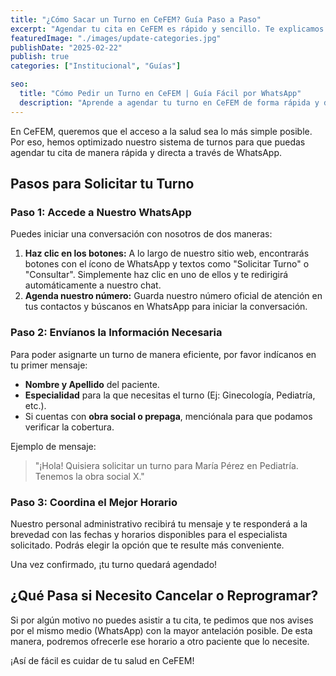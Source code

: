 ```yaml
---
title: "¿Cómo Sacar un Turno en CeFEM? Guía Paso a Paso"
excerpt: "Agendar tu cita en CeFEM es rápido y sencillo. Te explicamos cómo puedes solicitar tu turno por WhatsApp para cualquiera de nuestras especialidades."
featuredImage: "./images/update-categories.jpg"
publishDate: "2025-02-22"
publish: true
categories: ["Institucional", "Guías"]

seo:
  title: "Cómo Pedir un Turno en CeFEM | Guía Fácil por WhatsApp"
  description: "Aprende a agendar tu turno en CeFEM de forma rápida y directa. Sigue estos simples pasos para comunicarte con nosotros y reservar tu cita."
---
```


En CeFEM, queremos que el acceso a la salud sea lo más simple posible. Por eso, hemos optimizado nuestro sistema de turnos para que puedas agendar tu cita de manera rápida y directa a través de WhatsApp.

## Pasos para Solicitar tu Turno

### Paso 1: Accede a Nuestro WhatsApp

Puedes iniciar una conversación con nosotros de dos maneras:

1.  **Haz clic en los botones:** A lo largo de nuestro sitio web, encontrarás botones con el ícono de WhatsApp y textos como "Solicitar Turno" o "Consultar". Simplemente haz clic en uno de ellos y te redirigirá automáticamente a nuestro chat.
2.  **Agenda nuestro número:** Guarda nuestro número oficial de atención en tus contactos y búscanos en WhatsApp para iniciar la conversación.

### Paso 2: Envíanos la Información Necesaria

Para poder asignarte un turno de manera eficiente, por favor indícanos en tu primer mensaje:

- **Nombre y Apellido** del paciente.
- **Especialidad** para la que necesitas el turno (Ej: Ginecología, Pediatría, etc.).
- Si cuentas con **obra social o prepaga**, menciónala para que podamos verificar la cobertura.

Ejemplo de mensaje:
> "¡Hola! Quisiera solicitar un turno para María Pérez en Pediatría. Tenemos la obra social X."

### Paso 3: Coordina el Mejor Horario

Nuestro personal administrativo recibirá tu mensaje y te responderá a la brevedad con las fechas y horarios disponibles para el especialista solicitado. Podrás elegir la opción que te resulte más conveniente.

Una vez confirmado, ¡tu turno quedará agendado!

## ¿Qué Pasa si Necesito Cancelar o Reprogramar?

Si por algún motivo no puedes asistir a tu cita, te pedimos que nos avises por el mismo medio (WhatsApp) con la mayor antelación posible. De esta manera, podremos ofrecerle ese horario a otro paciente que lo necesite.

¡Así de fácil es cuidar de tu salud en CeFEM!